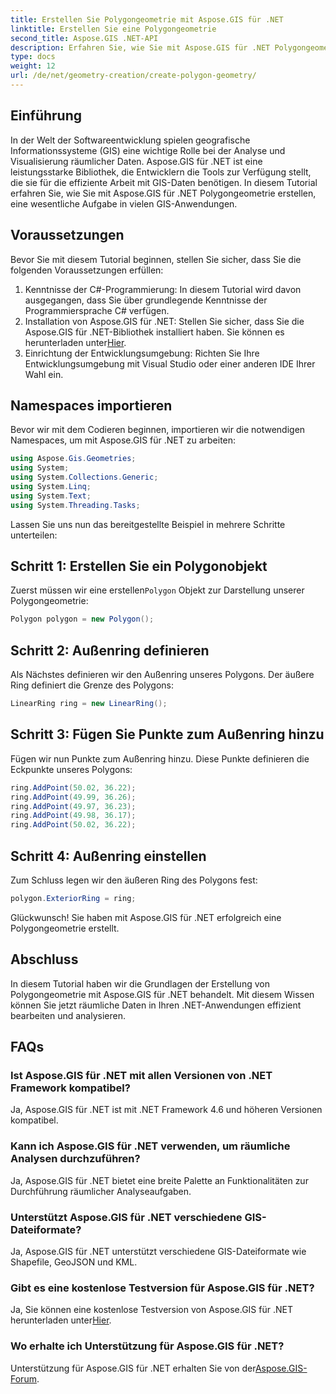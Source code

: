 ```yaml
---
title: Erstellen Sie Polygongeometrie mit Aspose.GIS für .NET
linktitle: Erstellen Sie eine Polygongeometrie
second_title: Aspose.GIS .NET-API
description: Erfahren Sie, wie Sie mit Aspose.GIS für .NET Polygongeometrie erstellen. Schritt-für-Schritt-Anleitung für .NET-Entwickler.
type: docs
weight: 12
url: /de/net/geometry-creation/create-polygon-geometry/
---
```

## Einführung
In der Welt der Softwareentwicklung spielen geografische Informationssysteme (GIS) eine wichtige Rolle bei der Analyse und Visualisierung räumlicher Daten. Aspose.GIS für .NET ist eine leistungsstarke Bibliothek, die Entwicklern die Tools zur Verfügung stellt, die sie für die effiziente Arbeit mit GIS-Daten benötigen. In diesem Tutorial erfahren Sie, wie Sie mit Aspose.GIS für .NET Polygongeometrie erstellen, eine wesentliche Aufgabe in vielen GIS-Anwendungen.
## Voraussetzungen
Bevor Sie mit diesem Tutorial beginnen, stellen Sie sicher, dass Sie die folgenden Voraussetzungen erfüllen:
1. Kenntnisse der C#-Programmierung: In diesem Tutorial wird davon ausgegangen, dass Sie über grundlegende Kenntnisse der Programmiersprache C# verfügen.
2.  Installation von Aspose.GIS für .NET: Stellen Sie sicher, dass Sie die Aspose.GIS für .NET-Bibliothek installiert haben. Sie können es herunterladen unter[Hier](https://releases.aspose.com/gis/net/).
3. Einrichtung der Entwicklungsumgebung: Richten Sie Ihre Entwicklungsumgebung mit Visual Studio oder einer anderen IDE Ihrer Wahl ein.

## Namespaces importieren
Bevor wir mit dem Codieren beginnen, importieren wir die notwendigen Namespaces, um mit Aspose.GIS für .NET zu arbeiten:
```csharp
using Aspose.Gis.Geometries;
using System;
using System.Collections.Generic;
using System.Linq;
using System.Text;
using System.Threading.Tasks;
```

Lassen Sie uns nun das bereitgestellte Beispiel in mehrere Schritte unterteilen:
## Schritt 1: Erstellen Sie ein Polygonobjekt
 Zuerst müssen wir eine erstellen`Polygon` Objekt zur Darstellung unserer Polygongeometrie:
```csharp
Polygon polygon = new Polygon();
```
## Schritt 2: Außenring definieren
Als Nächstes definieren wir den Außenring unseres Polygons. Der äußere Ring definiert die Grenze des Polygons:
```csharp
LinearRing ring = new LinearRing();
```
## Schritt 3: Fügen Sie Punkte zum Außenring hinzu
Fügen wir nun Punkte zum Außenring hinzu. Diese Punkte definieren die Eckpunkte unseres Polygons:
```csharp
ring.AddPoint(50.02, 36.22);
ring.AddPoint(49.99, 36.26);
ring.AddPoint(49.97, 36.23);
ring.AddPoint(49.98, 36.17);
ring.AddPoint(50.02, 36.22);
```
## Schritt 4: Außenring einstellen
Zum Schluss legen wir den äußeren Ring des Polygons fest:
```csharp
polygon.ExteriorRing = ring;
```
Glückwunsch! Sie haben mit Aspose.GIS für .NET erfolgreich eine Polygongeometrie erstellt.

## Abschluss
In diesem Tutorial haben wir die Grundlagen der Erstellung von Polygongeometrie mit Aspose.GIS für .NET behandelt. Mit diesem Wissen können Sie jetzt räumliche Daten in Ihren .NET-Anwendungen effizient bearbeiten und analysieren.
## FAQs
### Ist Aspose.GIS für .NET mit allen Versionen von .NET Framework kompatibel?
Ja, Aspose.GIS für .NET ist mit .NET Framework 4.6 und höheren Versionen kompatibel.
### Kann ich Aspose.GIS für .NET verwenden, um räumliche Analysen durchzuführen?
Ja, Aspose.GIS für .NET bietet eine breite Palette an Funktionalitäten zur Durchführung räumlicher Analyseaufgaben.
### Unterstützt Aspose.GIS für .NET verschiedene GIS-Dateiformate?
Ja, Aspose.GIS für .NET unterstützt verschiedene GIS-Dateiformate wie Shapefile, GeoJSON und KML.
### Gibt es eine kostenlose Testversion für Aspose.GIS für .NET?
 Ja, Sie können eine kostenlose Testversion von Aspose.GIS für .NET herunterladen unter[Hier](https://releases.aspose.com/).
### Wo erhalte ich Unterstützung für Aspose.GIS für .NET?
 Unterstützung für Aspose.GIS für .NET erhalten Sie von der[Aspose.GIS-Forum](https://forum.aspose.com/c/gis/33).